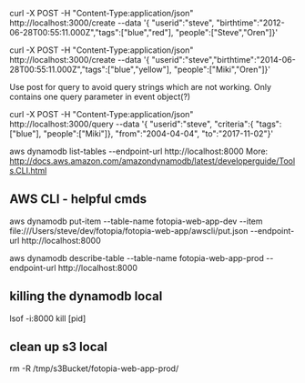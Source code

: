 curl -X POST -H "Content-Type:application/json" http://localhost:3000/create --data '{ "userid":"steve", "birthtime":"2012-06-28T00:55:11.000Z","tags":["blue","red"], "people":["Steve","Oren"]}'

curl -X POST -H "Content-Type:application/json" http://localhost:3000/create --data '{ "userid":"steve","birthtime":"2014-06-28T00:55:11.000Z","tags":["blue","yellow"], "people":["Miki","Oren"]}'

Use post for query to avoid query strings which are not working. Only contains one query parameter in event object(?)

curl -X POST -H "Content-Type:application/json" http://localhost:3000/query --data '{ "userid":"steve", "criteria":{ "tags":["blue"], "people":["Miki"]}, "from":"2004-04-04", "to":"2017-11-02"}'



aws dynamodb list-tables --endpoint-url http://localhost:8000
More: http://docs.aws.amazon.com/amazondynamodb/latest/developerguide/Tools.CLI.html


## AWS CLI - helpful cmds

aws dynamodb put-item --table-name fotopia-web-app-dev --item file:///Users/steve/dev/fotopia/fotopia-web-app/awscli/put.json --endpoint-url http://localhost:8000

aws dynamodb describe-table --table-name fotopia-web-app-prod --endpoint-url http://localhost:8000


## killing the dynamodb local

lsof -i:8000
kill [pid]


## clean up s3 local
rm -R /tmp/s3Bucket/fotopia-web-app-prod/

